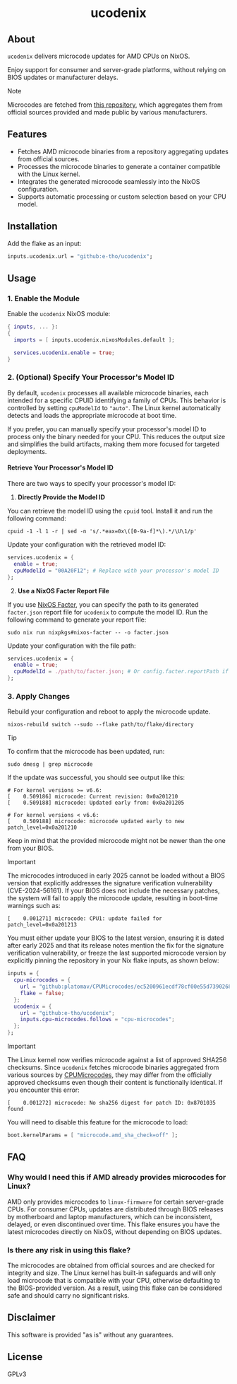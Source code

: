 <div align="center">
  <h1>ucodenix</h1>
</div>

## About

`ucodenix` delivers microcode updates for AMD CPUs on NixOS.

Enjoy support for consumer and server-grade platforms, without relying on BIOS updates or manufacturer delays.

> [!NOTE]
> Microcodes are fetched from [this repository](https://github.com/platomav/CPUMicrocodes), which aggregates them from official sources provided and made public by various manufacturers.

## Features

- Fetches AMD microcode binaries from a repository aggregating updates from official sources.
- Processes the microcode binaries to generate a container compatible with the Linux kernel.
- Integrates the generated microcode seamlessly into the NixOS configuration.
- Supports automatic processing or custom selection based on your CPU model.

## Installation

Add the flake as an input:

```nix
inputs.ucodenix.url = "github:e-tho/ucodenix";
```

## Usage

### 1. Enable the Module

Enable the `ucodenix` NixOS module:

```nix
{ inputs, ... }:
{
  imports = [ inputs.ucodenix.nixosModules.default ];

  services.ucodenix.enable = true;
}
```

### 2. (Optional) Specify Your Processor's Model ID

By default, `ucodenix` processes all available microcode binaries, each intended for a specific CPUID identifying a family of CPUs. This behavior is controlled by setting `cpuModelId` to `"auto"`. The Linux kernel automatically detects and loads the appropriate microcode at boot time.

If you prefer, you can manually specify your processor's model ID to process only the binary needed for your CPU. This reduces the output size and simplifies the build artifacts, making them more focused for targeted deployments.

#### Retrieve Your Processor's Model ID

There are two ways to specify your processor's model ID:

1. **Directly Provide the Model ID**

You can retrieve the model ID using the `cpuid` tool. Install it and run the following command:

```shell
cpuid -1 -l 1 -r | sed -n 's/.*eax=0x\([0-9a-f]*\).*/\U\1/p'
```

Update your configuration with the retrieved model ID:

```nix
services.ucodenix = {
  enable = true;
  cpuModelId = "00A20F12"; # Replace with your processor's model ID
};
```

2. **Use a NixOS Facter Report File**

If you use [NixOS Facter](https://github.com/numtide/nixos-facter), you can specify the path to its generated `facter.json` report file for `ucodenix` to compute the model ID. Run the following command to generate your report file:

```shell
sudo nix run nixpkgs#nixos-facter -- -o facter.json
```

Update your configuration with the file path:

```nix
services.ucodenix = {
  enable = true;
  cpuModelId = ./path/to/facter.json; # Or config.facter.reportPath if specified
};
```

### 3. Apply Changes

Rebuild your configuration and reboot to apply the microcode update.

```shell
nixos-rebuild switch --sudo --flake path/to/flake/directory
```

> [!TIP]
>
> To confirm that the microcode has been updated, run:
>
> ```shell
> sudo dmesg | grep microcode
> ```
>
> If the update was successful, you should see output like this:
>
> ```shell
> # For kernel versions >= v6.6:
> [    0.509186] microcode: Current revision: 0x0a201210
> [    0.509188] microcode: Updated early from: 0x0a201205
>
> # For kernel versions < v6.6:
> [    0.509188] microcode: microcode updated early to new patch_level=0x0a201210
> ```
>
> Keep in mind that the provided microcode might not be newer than the one from your BIOS.

> [!IMPORTANT]
>
> The microcodes introduced in early 2025 cannot be loaded without a BIOS version that explicitly addresses the signature verification vulnerability (CVE-2024-56161). If your BIOS does not include the necessary patches, the system will fail to apply the microcode update, resulting in boot-time warnings such as:
>
> ```console
> [    0.001271] microcode: CPU1: update failed for patch_level=0x0a201213
> ```
>
> You must either update your BIOS to the latest version, ensuring it is dated after early 2025 and that its release notes mention the fix for the signature verification vulnerability, or freeze the last supported microcode version by explicitly pinning the repository in your Nix flake inputs, as shown below:
>
> ```nix
> inputs = {
>   cpu-microcodes = {
>     url = "github:platomav/CPUMicrocodes/ec5200961ecdf78cf00e55d73902683e835edefd";
>     flake = false;
>   };
>   ucodenix = {
>     url = "github:e-tho/ucodenix";
>     inputs.cpu-microcodes.follows = "cpu-microcodes";
>   };
> };
> ```

> [!IMPORTANT]
>
> The Linux kernel now verifies microcode against a list of approved SHA256 checksums. Since `ucodenix` fetches microcode binaries aggregated from various sources by [CPUMicrocodes](https://github.com/platomav/CPUMicrocodes), they may differ from the officially approved checksums even though their content is functionally identical.
> If you encounter this error:
>
> ```console
> [    0.001272] microcode: No sha256 digest for patch ID: 0x8701035 found
> ```
>
> You will need to disable this feature for the microcode to load:
>
> ```nix
> boot.kernelParams = [ "microcode.amd_sha_check=off" ];
> ```

## FAQ

### Why would I need this if AMD already provides microcodes for Linux?

AMD only provides microcodes to `linux-firmware` for certain server-grade CPUs. For consumer CPUs, updates are distributed through BIOS releases by motherboard and laptop manufacturers, which can be inconsistent, delayed, or even discontinued over time. This flake ensures you have the latest microcodes directly on NixOS, without depending on BIOS updates.

### Is there any risk in using this flake?

The microcodes are obtained from official sources and are checked for integrity and size. The Linux kernel has built-in safeguards and will only load microcode that is compatible with your CPU, otherwise defaulting to the BIOS-provided version. As a result, using this flake can be considered safe and should carry no significant risks.

## Disclaimer

This software is provided "as is" without any guarantees.

## License

GPLv3

